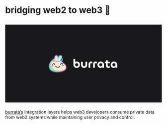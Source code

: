 # bridging web2 to web3 🧀
![](/assets/gh-banner.png)
---
[burrata’s](https://www.burrata.xyz) integration layers helps web3 developers consume private data from web2 systems while maintaining user privacy and control.